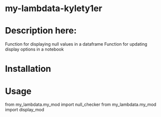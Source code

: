 # my-lambdata-kylety1er   


# Description here:

Function for displaying null values in a dataframe
Function for updating display options in a notebook

# Installation


# Usage

from my_lambdata.my_mod import null_checker
from my_lambdata.my_mod import display_mod

